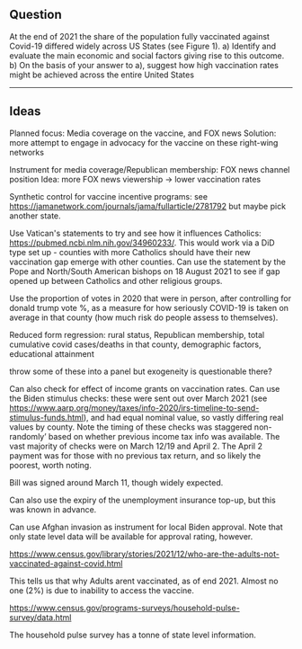 ## Question

At the end of 2021 the share of the population fully vaccinated against Covid-19 differed
widely across US States (see Figure 1).
a) Identify and evaluate the main economic and social factors giving rise to this
outcome.
b) On the basis of your answer to a), suggest how high vaccination rates might be
achieved across the entire United States

----

## Ideas

Planned focus: Media coverage on the vaccine, and FOX news
Solution: more attempt to engage in advocacy for the vaccine on these right-wing networks

Instrument for media coverage/Republican membership: FOX news channel position
Idea: more FOX news viewership → lower vaccination rates

Synthetic control for vaccine incentive programs: see https://jamanetwork.com/journals/jama/fullarticle/2781792 but maybe pick another state.

Use Vatican's statements to try and see how it influences Catholics: https://pubmed.ncbi.nlm.nih.gov/34960233/. This would work via a DiD type set up - counties with more Catholics should have their new vaccination gap emerge with other counties. Can use the statement by the Pope and North/South American bishops on 18 August 2021 to see if gap opened up between Catholics and other religious groups.

Use the proportion of votes in 2020 that were in person, after controlling for donald trump vote %, as a measure for how seriously COVID-19 is taken on average in that county (how much risk do people assess to themselves).

Reduced form regression: rural status, Republican membership, total cumulative covid cases/deaths in that county, demographic factors, educational attainment

throw some of these into a panel but exogeneity is questionable there?

Can also check for effect of income grants on vaccination rates. Can use the Biden stimulus checks: these were sent out over March 2021 (see https://www.aarp.org/money/taxes/info-2020/irs-timeline-to-send-stimulus-funds.html), and had equal nominal value, so vastly differing real values by county. Note the timing of these checks was staggered non-randomly’ based on whether previous income tax info was available. The vast majority of checks were on March 12/19 and April 2. The April 2 payment was for those with no previous tax return, and so likely the poorest, worth noting.

Bill was signed around March 11, though widely expected.

Can also use the expiry of the unemployment insurance top-up, but this was known in advance.

Can use Afghan invasion as instrument for local Biden approval. Note that only state level data will be available for approval rating, however.


https://www.census.gov/library/stories/2021/12/who-are-the-adults-not-vaccinated-against-covid.html

This tells us that why Adults arent vaccinated, as of end 2021. Almost no one (2%) is due to inability to access the vaccine.

https://www.census.gov/programs-surveys/household-pulse-survey/data.html

The household pulse survey has a tonne of state level information.